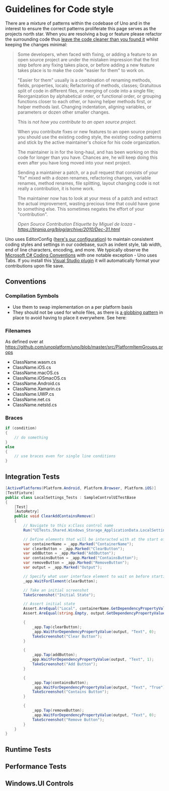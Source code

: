 # Guidelines for Code style

There are a mixture of patterns within the codebase of Uno and in the interest to ensure the correct patterns proliferate this page serves as the projects north star. When you are resolving a bug or feature please refactor the surrounding code thus [leave the code cleaner than you found it](https://www.matheus.ro/2017/12/11/clean-code-boy-scout-rule/) whilst keeping the changes minimal:

> Some developers, when faced with fixing, or adding a feature to an open source project are under the mistaken impression that the first step before any fixing takes place, or before adding a new feature takes place is to make the code "easier for them" to work on.
>
> "Easier for them" usually is a combination of renaming methods, fields, properties, locals; Refactoring of methods, classes; Gratuitous split of code in different files, or merging of code into a single file; Reorganization by alphabetical order, or functional order, or grouping functions closer to each other, or having helper methods first, or helper methods last. Changing indentation, aligning variables, or parameters or dozen other smaller changes.
>
> This is *not how you contribute to an open source project*.
>
> When you contribute fixes or new features to an open source project you should use the existing coding style, the existing coding patterns and stick by the active maintainer's choice for his code organization.
>
> The maintainer is in for the long-haul, and has been working on this code for longer than you have. Chances are, he will keep doing this even after you have long moved into your next project.
>
> Sending a maintainer a patch, or a pull request that consists of your "fix" mixed with a dozen renames, refactoring changes, variable renames, method renames, file splitting, layout changing code is not really a contribution, it is home work.
>
> The maintainer now has to look at your mess of a patch and extract the actual improvement, wasting precious time that could have gone to something else. This sometimes negates the effort of your "contribution".
>
> *Open Source Contribution Etiquette by Miguel de Icaza - https://tirania.org/blog/archive/2010/Dec-31.html*


Uno uses EditorConfig ([here's our configuration](https://github.com/unoplatform/uno/blob/master/.editorconfig)) to maintain consistent coding styles and settings in our codebase, such as indent style, tab width, end of line characters, encoding, and more. We typically observe the [Microsoft C# Coding Conventions](https://docs.microsoft.com/en-us/dotnet/csharp/programming-guide/inside-a-program/coding-conventions) with one notable exception - Uno uses Tabs. If you install this [Visual Studio plugin](https://marketplace.visualstudio.com/items?itemName=mynkow.FormatdocumentonSave) it will automatically format your contributions upon file save.

## Conventions


### Compilation Symbols

- Use them to swap implementation on a per platform basis
- They should not be used for whole files, as there is [a globbing pattern](https://github.com/unoplatform/uno/blob/master/src/PlatformItemGroups.props) in place to avoid having to place it everywhere. See here:


### Filenames

As defined over at https://github.com/unoplatform/uno/blob/master/src/PlatformItemGroups.props

- ClassName.wasm.cs
- ClassName.iOS.cs
- ClassName.macOS.cs
- ClassName.iOSmacOS.cs
- ClassName.Android.cs
- ClassName.Xamarin.cs
- ClassName.UWP.cs
- ClassName.net.cs
- ClassName.netstd.cs


### Braces

```csharp
if (condition)
{
    // do something
}
else
{
    // use braces even for single line conditions
}
```            

## Integration Tests

```csharp
[ActivePlatforms(Platform.Android, Platform.Browser, Platform.iOS)]
[TestFixture]
public class LocalSettings_Tests : SampleControlUITestBase
{
    [Test]
    [AutoRetry]
    public void ClearAddContainsRemove()
    {
        // Navigate to this x:Class control name
        Run("UITests.Shared.Windows_Storage_ApplicationData.LocalSettings");

        // Define elements that will be interacted with at the start of the test
        var containerName = _app.Marked("ContainerName");
        var clearButton = _app.Marked("ClearButton");
        var addButton = _app.Marked("AddButton");
        var containsButton = _app.Marked("ContainsButton");
        var removeButton = _app.Marked("RemoveButton");
        var output = _app.Marked("Output");

        // Specify what user interface element to wait on before starting test execution
        _app.WaitForElement(clearButton);

        // Take an initial screenshot
        TakeScreenshot("Initial State");

        // Assert initial state
        Assert.AreEqual("Local", containerName.GetDependencyPropertyValue("Text")?.ToString());
        Assert.AreEqual(string.Empty, output.GetDependencyPropertyValue("Text")?.ToString());

        {
            _app.Tap(clearButton);
            _app.WaitForDependencyPropertyValue(output, "Text", 0);
            TakeScreenshot("Clear Button");
        }

        {
            _app.Tap(addButton);
           _app.WaitForDependencyPropertyValue(output, "Text", 1);
            TakeScreenshot("Add Button");
        }

        {
            _app.Tap(containsButton);
            _app.WaitForDependencyPropertyValue(output, "Text", "True");
            TakeScreenshot("Contains Button");
        }

        {
            _app.Tap(removeButton);
            _app.WaitForDependencyPropertyValue(output, "Text", 0);
            TakeScreenshot("Remove Button");
        }
    }
}
```

## Runtime Tests

## Performance Tests

## Windows.UI Controls
